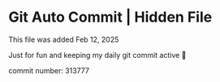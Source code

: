# Git Auto Commit | Hidden File

This file was added Feb 12, 2025

Just for fun and keeping my daily git commit active 🤪

commit number: 313777
